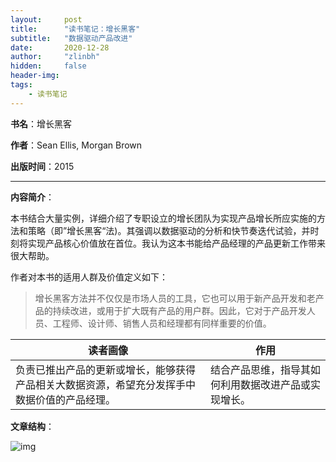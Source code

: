 ```yaml
---
layout:     post
title:      "读书笔记：增长黑客"
subtitle:   "数据驱动产品改进"
date:       2020-12-28
author:     "zlinbh"
hidden:		false
header-img: 
tags:
    - 读书笔记
---
```


**书名**：增长黑客

**作者**：Sean Ellis, Morgan Brown

**出版时间**：2015

***

**内容简介**：

本书结合大量实例，详细介绍了专职设立的增长团队为实现产品增长所应实施的方法和策略（即”增长黑客“法)。其强调以数据驱动的分析和快节奏迭代试验，并时刻将实现产品核心价值放在首位。我认为这本书能给产品经理的产品更新工作带来很大帮助。

作者对本书的适用人群及价值定义如下：

> 增长黑客方法并不仅仅是市场人员的工具，它也可以用于新产品开发和老产品的持续改进，或用于扩大既有产品的用户群。因此，它对于产品开发人员、工程师、设计师、销售人员和经理都有同样重要的价值。

| 读者画像                                                     | 作用                                                 |
| ------------------------------------------------------------ | ---------------------------------------------------- |
| 负责已推出产品的更新或增长，能够获得产品相关大数据资源，希望充分发挥手中数据价值的产品经理。 | 结合产品思维，指导其如何利用数据改进产品或实现增长。 |

**文章结构**：

![img](https://img.imgdb.cn/item/6003e1153ffa7d37b3728e9f.png)